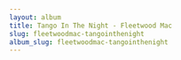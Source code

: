```yaml
---
layout: album
title: Tango In The Night - Fleetwood Mac
slug: fleetwoodmac-tangointhenight
album_slug: fleetwoodmac-tangointhenight
---
```

